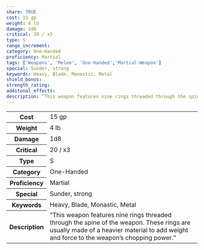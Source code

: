 ```yaml
---
share: TRUE
cost: 15 gp
weight: 4 lb
damage: 1d8
critical: 20 / x3
type: S
range_increment:
category: One-Handed
proficiency: Martial
tags: ['Weapons', 'Melee', 'One-Handed','Martial-Weapon']
special: Sunder, strong
keywords: Heavy, Blade, Monastic, Metal
shield_bonus: 
strength_rating: 
additonal_effects: 
description: “This weapon features nine rings threaded through the spine of the weapon. These rings are usually made of a heavier material to add weight and force to the weapon’s chopping power.”
---
```

<p><span style="overflow-x: auto;"><table><tbody><tr><th>Cost</th><td>15 gp</td></tr><tr><th>Weight</th><td>4 lb</td></tr><tr><th>Damage</th><td>1d8</td></tr><tr><th>Critical</th><td>20 / x3</td></tr><tr><th>Type</th><td>S</td></tr><tr><th>Category</th><td>One-Handed</td></tr><tr><th>Proficiency</th><td>Martial</td></tr><tr><th>Special</th><td>Sunder, strong</td></tr><tr><th>Keywords</th><td>Heavy, Blade, Monastic, Metal</td></tr><tr><th>Description</th><td>“This weapon features nine rings threaded through the spine of the weapon. These rings are usually made of a heavier material to add weight and force to the weapon’s chopping power.”</td></tr></tbody></table></span></p>